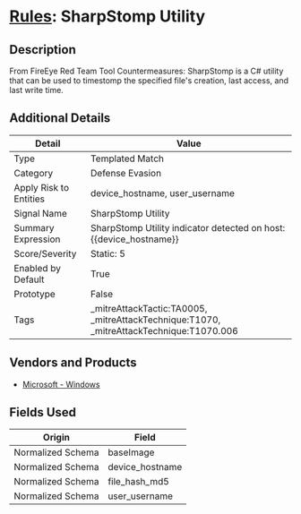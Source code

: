 # [Rules](README.md): SharpStomp Utility

## Description
From FireEye Red Team Tool Countermeasures:
SharpStomp is a C# utility that can be used to timestomp the specified file's creation, last access, and last write time.

## Additional Details
|Detail|Value|
|----|----|
|Type|Templated Match|
|Category|Defense Evasion|
|Apply Risk to Entities|device_hostname, user_username|
|Signal Name|SharpStomp Utility|
|Summary Expression|SharpStomp Utility indicator detected on host: {{device_hostname}}|
|Score/Severity|Static: 5|
|Enabled by Default|True|
|Prototype|False|
|Tags|_mitreAttackTactic:TA0005, _mitreAttackTechnique:T1070, _mitreAttackTechnique:T1070.006|
## Vendors and Products
- [Microsoft - Windows](../products/1ff7546c-cb36-4a24-87f7-89d2cecc5761.md)


## Fields Used

|Origin|Field|
|----|----|
|Normalized Schema|baseImage|
|Normalized Schema|device_hostname|
|Normalized Schema|file_hash_md5|
|Normalized Schema|user_username|


